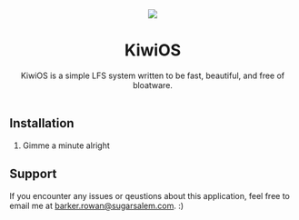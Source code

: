 <div align="center">
   <img src="https://lioen.xyz/img/kiwiOS.png">
   <h1>
      KiwiOS
   </h1>
   KiwiOS is a simple LFS system written to be fast, beautiful, and free of bloatware.
</div>
<br>

## Installation
1. Gimme a minute alright
   
## Support
If you encounter any issues or qeustions about this application, feel free to email me at barker.rowan@sugarsalem.com. :)
